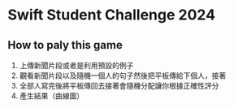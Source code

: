 # Swift Student Challenge 2024


## How to paly this game
1. 上傳新聞片段或者是利用預設的例子
2. 觀看新聞片段以及隨機一個人的句子然後把平板傳給下個人，接著
3. 全部人寫完後將平板傳回去接著會隨機分配讓你根據正確性評分
4. 產生結果（曲線圖）